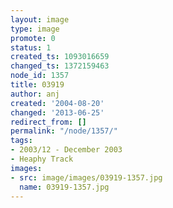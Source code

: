 ```yaml
---
layout: image
type: image
promote: 0
status: 1
created_ts: 1093016659
changed_ts: 1372159463
node_id: 1357
title: 03919
author: anj
created: '2004-08-20'
changed: '2013-06-25'
redirect_from: []
permalink: "/node/1357/"
tags:
- 2003/12 - December 2003
- Heaphy Track
images:
- src: image/images/03919-1357.jpg
  name: 03919-1357.jpg
---
```


